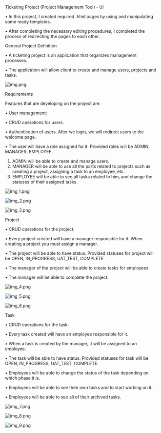 Ticketing Project (Project Management Tool) - UI

• In this project, I created required .html pages by using and manipulating some ready templates.

• After completing the necessary editing procedures, I completed the process of redirecting the pages to each other.  

General Project Definition

• A ticketing project is an application that organizes management processes.

• The application will allow client to create and manage users, projects and tasks.

![img.png](img.png)

Requirements

Features that are developing on the project are:

• User management:

• CRUD operations for users.

• Authentication of users. After we login, we will redirect users to the welcome page.

• The user will have a role assigned for it. Provided roles will be ADMIN, MANAGER,
EMPLOYEE.

1. ADMIN will be able to create and manage users.
2. MANAGER will be able to use all the parts related to projects such as creating a
   project, assigning a task to an employee, etc.
3. EMPLOYEE will be able to see all tasks related to him, and change the statuses of
   their assigned tasks.

![img_1.png](img_1.png)

![img_2.png](img_2.png)

![img_3.png](img_3.png)

Project

• CRUD operations for the project.

• Every project created will have a manager responsible for it. When creating a project you must assign a manager.

• The project will be able to have status. Provided statuses for project will be OPEN,
IN_PROGRESS, UAT_TEST, COMPLETE.

• The manager of the project will be able to create tasks for employees.

• The manager will be able to complete the project.

![img_4.png](img_4.png)

![img_5.png](img_5.png)

![img_6.png](img_6.png)

Task

• CRUD operations for the task.

• Every task created will have an employee responsible for it.

• When a task is created by the manager, it will be assigned to an employee.

• The task will be able to have status. Provided statuses for task will be OPEN,
IN_PROGRESS, UAT_TEST, COMPLETE.

• Employees will be able to change the status of the task depending on which phase it is.

• Employees will be able to see their own tasks and to start working on it.

• Employees will be able to see all of their archived tasks.

![img_7.png](img_7.png)

![img_8.png](img_8.png)

![img_9.png](img_9.png)